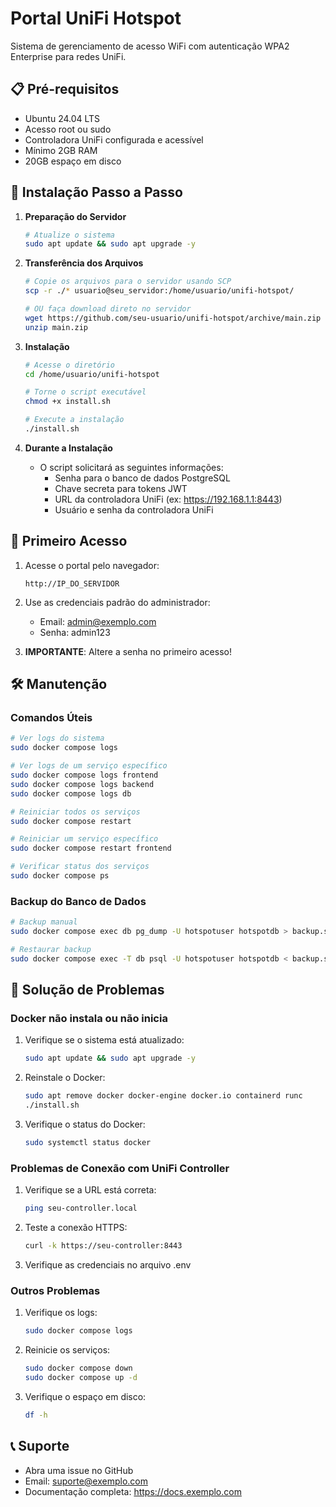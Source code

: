 # Portal UniFi Hotspot

Sistema de gerenciamento de acesso WiFi com autenticação WPA2 Enterprise para redes UniFi.

## 📋 Pré-requisitos

- Ubuntu 24.04 LTS
- Acesso root ou sudo
- Controladora UniFi configurada e acessível
- Mínimo 2GB RAM
- 20GB espaço em disco

## 🚀 Instalação Passo a Passo

1. **Preparação do Servidor**
   ```bash
   # Atualize o sistema
   sudo apt update && sudo apt upgrade -y
   ```

2. **Transferência dos Arquivos**
   ```bash
   # Copie os arquivos para o servidor usando SCP
   scp -r ./* usuario@seu_servidor:/home/usuario/unifi-hotspot/
   
   # OU faça download direto no servidor
   wget https://github.com/seu-usuario/unifi-hotspot/archive/main.zip
   unzip main.zip
   ```

3. **Instalação**
   ```bash
   # Acesse o diretório
   cd /home/usuario/unifi-hotspot
   
   # Torne o script executável
   chmod +x install.sh
   
   # Execute a instalação
   ./install.sh
   ```

4. **Durante a Instalação**
   - O script solicitará as seguintes informações:
     - Senha para o banco de dados PostgreSQL
     - Chave secreta para tokens JWT
     - URL da controladora UniFi (ex: https://192.168.1.1:8443)
     - Usuário e senha da controladora UniFi

## 🔐 Primeiro Acesso

1. Acesse o portal pelo navegador:
   ```
   http://IP_DO_SERVIDOR
   ```

2. Use as credenciais padrão do administrador:
   - Email: admin@exemplo.com
   - Senha: admin123

3. **IMPORTANTE**: Altere a senha no primeiro acesso!

## 🛠️ Manutenção

### Comandos Úteis

```bash
# Ver logs do sistema
sudo docker compose logs

# Ver logs de um serviço específico
sudo docker compose logs frontend
sudo docker compose logs backend
sudo docker compose logs db

# Reiniciar todos os serviços
sudo docker compose restart

# Reiniciar um serviço específico
sudo docker compose restart frontend

# Verificar status dos serviços
sudo docker compose ps
```

### Backup do Banco de Dados

```bash
# Backup manual
sudo docker compose exec db pg_dump -U hotspotuser hotspotdb > backup.sql

# Restaurar backup
sudo docker compose exec -T db psql -U hotspotuser hotspotdb < backup.sql
```

## 🔧 Solução de Problemas

### Docker não instala ou não inicia

1. Verifique se o sistema está atualizado:
   ```bash
   sudo apt update && sudo apt upgrade -y
   ```

2. Reinstale o Docker:
   ```bash
   sudo apt remove docker docker-engine docker.io containerd runc
   ./install.sh
   ```

3. Verifique o status do Docker:
   ```bash
   sudo systemctl status docker
   ```

### Problemas de Conexão com UniFi Controller

1. Verifique se a URL está correta:
   ```bash
   ping seu-controller.local
   ```

2. Teste a conexão HTTPS:
   ```bash
   curl -k https://seu-controller:8443
   ```

3. Verifique as credenciais no arquivo .env

### Outros Problemas

1. Verifique os logs:
   ```bash
   sudo docker compose logs
   ```

2. Reinicie os serviços:
   ```bash
   sudo docker compose down
   sudo docker compose up -d
   ```

3. Verifique o espaço em disco:
   ```bash
   df -h
   ```

## 📞 Suporte

- Abra uma issue no GitHub
- Email: suporte@exemplo.com
- Documentação completa: https://docs.exemplo.com